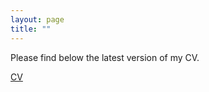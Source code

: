 ```yaml
---
layout: page
title: ""
---
```



Please find below the latest version of my CV.


[CV](assets/Dederichs_CV.pdf)
